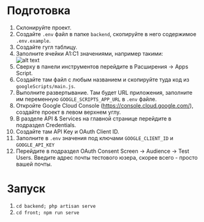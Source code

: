 # Подготовка

1. Склонируйте проект.
2. Создайте `.env` файл в папке `backend`, скопируйте в него содержимое `.env.example`.
3. Создайте гугл таблицу.
4. Заполните ячейки A1:C1 значениями, например такими:\
 ![alt text](https://i.imgur.com/Uti48kI.png)
5. Сверху в панели инструментов перейдите в Расширения -> Apps Script.
6. Создайте там файл с любым названием и скопируйте туда код из `googleScripts/main.js`.
7. Выполните развертывание. Там будет URL приложения, заполните им переменную `GOOGLE_SCRIPTS_APP_URL` в `.env` файле.
8. Откройте Google Cloud Console (https://console.cloud.google.com/), создайтe проект в левом верхнем углу.
9. В разделе API & Services на главной странице перейдите в подраздел Credentials.
10. Создайте там API Key и OAuth Client ID.
11. Заполните в `.env` значения под ключами `GOOGLE_CLIENT_ID` и `GOOGLE_API_KEY`
12. Перейдите в подраздел OAuth Consent Screen -> Audience -> Test Users. Введите адрес почты тестового юзера, скорее всего - просто вашей почты.

# Запуск

1. `cd backend; php artisan serve`
2. `cd front; npm run serve`